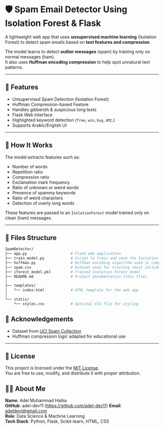 # 🛡️ Spam Email Detector Using Isolation Forest & Flask

A lightweight web app that uses **unsupervised machine learning** (Isolation Forest) to detect spam emails based on **text features and compression**.

The model learns to detect **outlier messages** (spam) by training only on normal messages (ham).  
It also uses **Huffman encoding compression** to help spot unnatural text patterns.

---

## 🚀 Features

- Unsupervised Spam Detection (Isolation Forest)
- Huffman Compression-based Feature
- Handles gibberish & suspicious long texts
- Flask Web Interface
- Highlighted keyword detection (`free`, `win`, `buy`, etc.)
- Supports Arabic/English UI

---

## 🧠 How It Works

The model extracts features such as:
- Number of words
- Repetition ratio
- Compression ratio
- Exclamation mark frequency
- Ratio of unknown or weird words
- Presence of spammy keywords
- Ratio of weird characters
- Detection of overly long words

These features are passed to an `IsolationForest` model trained only on clean (ham) messages.

---

## 📁 Files Structure

```bash
SpamDetector/
├── app.py                    # Flask web application
├── train_model.py            # Script to train and save the Isolation Forest model
├── huffman.py                # Huffman encoding algorithm used in compression ratio
├── spam.csv                  # Dataset used for training (must include 'ham'/'spam' labels)
├── iforest_model.pkl         # Trained Isolation Forest model
├── README.md                 # Project documentation (this file)
│
├── templates/
│   └── index.html            # HTML template for the web app
│
└── static/
    └── styles.css            # Optional CSS file for styling

```
## 🙌 Acknowledgements

- Dataset from [UCI Spam Collection](https://archive.ics.uci.edu/ml/datasets/sms+spam+collection)
- Huffman compression logic adapted for educational use
---

## 📄 License

This project is licensed under the [MIT License](LICENSE).  
You are free to use, modify, and distribute it with proper attribution.

## 👨‍💻 About Me

**Name**: Adel Muhammad Haiba  
**GitHub**: adel-dev11 (https://github.com/adel-dev11)
**Email**: adeldevj@gmail.com  
**Role**: Data Science & Machine Learning  
**Tech Stack**: Python, Flask, Scikit-learn, HTML, CSS
